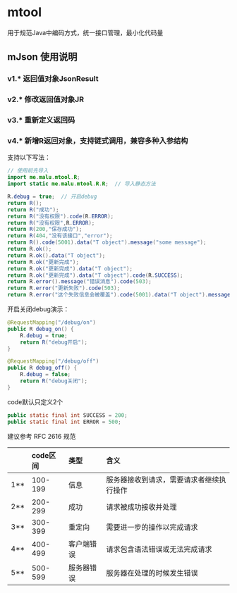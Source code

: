 # mtool

用于规范Java中编码方式，统一接口管理，最小化代码量

## mJson 使用说明

### v1.* 返回值对象JsonResult

### v2.* 修改返回值对象JR

### v3.* 重新定义返回码

### v4.* 新增R返回对象，支持链式调用，兼容多种入参结构

支持以下写法：

```java
// 使用前先导入
import me.malu.mtool.R;
import static me.malu.mtool.R.R;  // 导入静态方法

R.debug = true;  // 开启debug
return R();
return R("成功");
return R("没有权限").code(R.ERROR);
return R("没有权限",R.ERROR);
return R(200,"保存成功");
return R(404,"没有该接口","error");
return R().code(5001).data("T object").message("some message");
return R.ok();
return R.ok().data("T object");
return R.ok("更新完成");
return R.ok("更新完成").data("T object");
return R.ok("更新完成").data("T object").code(R.SUCCESS);
return R.error().message("错误消息").code(503);
return R.error("更新失败").code(503);
return R.error("这个失败信息会被覆盖").code(5001).data("T object").message("some message");
```

开启关闭debug演示：

```java
@RequestMapping("/debug/on")
public R debug_on() {
    R.debug = true;
    return R("debug开启");
}

@RequestMapping("/debug/off")
public R debug_off() {
    R.debug = false;
    return R("debug关闭");
}
```

code默认只定义2个

```java
public static final int SUCCESS = 200;
public static final int ERROR = 500;
```

建议参考 RFC 2616 规范

||code区间|类型|含义|
|:-|:-|:-|:-|
|1**|	100-199|	信息	|服务器接收到请求，需要请求者继续执行操作|
|2**|	200-299|	成功	|请求被成功接收并处理|
|3**|	300-399|	重定向	|需要进一步的操作以完成请求|
|4**|	400-499|	客户端错误	|请求包含语法错误或无法完成请求|
|5**|	500-599|	服务器错误	|服务器在处理的时候发生错误|